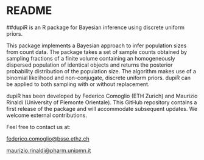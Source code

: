 README
======

##dupiR is an R package for Bayesian inference using discrete uniform priors. 

This package implements a Bayesian approach to infer population sizes from count data. The package takes a set of sample counts obtained by sampling fractions of a finite volume containing an homogeneously dispersed population of identical objects and returns the posterior probability distribution of the population size. The algorithm makes use of a binomial likelihood and non-conjugate, discrete uniform priors. dupiR can be applied to both sampling with or without replacement.

dupiR has been developed by Federico Comoglio (ETH Zurich) and Maurizio Rinaldi (University of Piemonte Orientale). This GitHub repository contains a first release of the package and will accommodate subsequent updates. We welcome external contributions.

Feel free to contact us at:

<federico.comoglio@bsse.ethz.ch>

<maurizio.rinaldi@pharm.unipmn.it>
